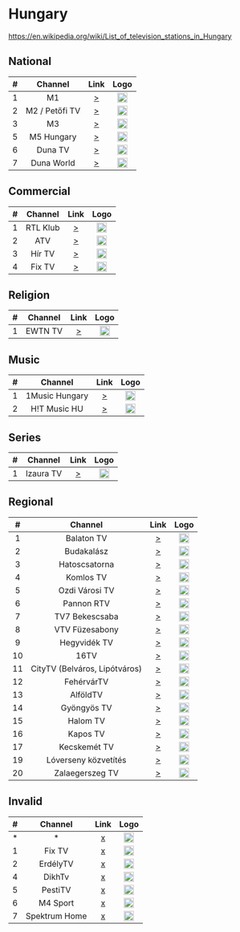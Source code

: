 <h1>Hungary</h1>

https://en.wikipedia.org/wiki/List_of_television_stations_in_Hungary

<h2>National</h2>

| #   | Channel        | Link  | Logo |
|:---:|:--------------:|:-----:|:-----:
| 1   | M1             | [>](https://redirect.onlinestream.live/mkredir.m3u8?video=mtv1live&ext=.m3u8) | <img height="20" src="https://i.imgur.com/neddXUd.png" /> |
| 2   | M2 / Petőfi TV | [>](https://redirect.onlinestream.live/mkredir.m3u8?video=mtv2live&ext=.m3u8) | <img height="20" src="https://i.imgur.com/CzaDhmA.png" /> |
| 3   | M3             | [>](https://onlinestream.live/play.m3u8?id=5931&ch=1&ext=.m3u8) | <img height="20" src="https://onlinestream.live/logos/5931.png" /> |
| 5   | M5 Hungary     | [>](https://redirect.onlinestream.live/mkredir.m3u8?video=mtv5live&ext=.m3u8) | <img height="20" src="https://i.imgur.com/qLQz2V6.png" /> |
| 6   | Duna TV        | [>](https://redirect.onlinestream.live/mkredir.m3u8?video=dunalive&ext=.m3u8) | <img height="20" src="https://i.imgur.com/b4RXacY.png" /> |
| 7   | Duna World     | [>](https://redirect.onlinestream.live/mkredir.m3u8?video=dunaworldlive&ext=.m3u8) | <img height="20" src="https://i.imgur.com/DciAdFF.png" /> |

<h2>Commercial</h2>

| #   | Channel        | Link  | Logo |
|:---:|:--------------:|:-----:|:-----:
| 1   | RTL Klub       | [>](https://stream.y5.hu:443/stream/stream_rtlklub/hls1/stream.m3u8) | <img height="20" src="https://onlinestream.live/logos/6141.png" /> |
| 2   | ATV            | [>](http://streamservers.atv.hu:80/atvlive/atvstream_2_aac/playlist.m3u8) | <img height="20" src="https://onlinestream.live/logos/4739.png" /> |
| 3   | Hír TV         | [>](https://onlinestream.live/play.m3u?id=4740&ext=.m3u) | <img height="20" src="https://onlinestream.live/logos/4740.png" /> |
| 4   | Fix TV         | [>](https://onlinestream.live/play.m3u8?id=1833&ch=4&ext=.m3u8) | <img height="20" src="https://onlinestream.live/logos/1833.png" /> |

<h2>Religion</h2>

| #   | Channel        | Link  | Logo |
|:---:|:--------------:|:-----:|:-----:
| 1   | EWTN TV        | [>](https://stream.y5.hu/stream/stream_bonum/stream.m3u8) | <img height="20" src="https://katolikus.tv/wp-content/themes/bonum/img/ewtn-badge.jpg" /> |

<h2>Music</h2>

| #   | Channel        | Link  | Logo |
|:---:|:--------------:|:-----:|:-----:
| 1   | 1Music Hungary | [>](http://1music.hu/1music.m3u8) | <img height="20" src="https://i.imgur.com/rw2C3DY.jpg" /> |
| 2   | H!T Music HU   | [>](http://hitmusic.hu/hitmusic.m3u8) | <img height="20" src="https://i.imgur.com/rw2C3DY.jpg" /> |

<h2>Series</h2>

| #   | Channel        | Link  | Logo |
|:---:|:--------------:|:-----:|:-----:
| 1   | Izaura TV      | [>](https://onlinestream.live/play.m3u8?id=6163&ch=1&ext=.m3u8) | <img height="20" src="https://onlinestream.live/logos/6141.png" /> |

<h2>Regional</h2>

| #   | Channel        | Link  | Logo |
|:---:|:--------------:|:-----:|:-----:
| 1   | Balaton TV     | [>](https://stream.iptvservice.eu/hls/balatontv.m3u8) | <img height="20" src="https://i.imgur.com/ip8L5Vt.jpg" /> |
| 2   | Budakalász     | [>](https://stream.streaming4u.hu/TVBudakalasz/tracks-v1a1/mono.m3u8) | <img height="20" src="https://i.imgur.com/MGkvVQg.png" /> |
| 3   | Hatoscsatorna  | [>](rtmp://lpmedia.hu:1935/Hatoscsatorna/livestream) | <img height="20" src="https://i.imgur.com/vraAfd7.png" /> |
| 4   | Komlos TV      | [>](https://stream.streaming4u.hu/KomlosTV/tracks-v1a1/mono.m3u8) | <img height="20" src="https://i.imgur.com/MDYb5yz.png" /> |
| 5   | Ozdi Városi TV | [>](https://stream.unrealhosting.hu:443/hls/ozdtv/live.m3u8) | <img height="20" src="https://i.imgur.com/5cOpdRp.jpg" /> |
| 6   | Pannon RTV     | [>](https://stream.unrealhosting.hu:443/hls/pannonrtv/live.m3u8) | <img height="20" src="https://i.imgur.com/iD5tCjX.png" /> |
| 7   | TV7 Bekescsaba | [>](https://stream.y5.hu/stream/stream_bekescsaba/stream.m3u8) | <img height="20" src="https://i.imgur.com/G9Ib5K3.png" /> |
| 8   | VTV Füzesabony | [>](https://stream.unrealhosting.hu:443/hls/ftv/live.m3u8) | <img height="20" src="https://i.imgur.com/7ZPYJJ0.jpg" /> |
| 9   | Hegyvidék TV   | [>](https://tv.hegyvidek.hu/hvtv/hvstream.m3u8) | <img height="20" src="https://hegyvidektv.hu/wp-content/uploads/2020/08/hegyvidek.jpg" /> |
| 10  | 16TV           | [>](https://cloudfront44.lexanetwork.com:1344/freerelay/16tv.sdp/playlist.m3u8) | <img height="20" src="http://www.16tv.hu/images/xlogo-green.png.pagespeed.ic.79XBdS6JYn.png" /> |
| 11  | CityTV (Belváros, Lipótváros) | [>](https://citytv.hu/media/live/stream.m3u8) | <img height="20" src="https://www.citytv.hu/images/logo.png" /> |
| 12  | FehérvárTV     | [>](https://cloudfront44.lexanetwork.com:1344/freerelay/fehervartv.sdp/playlist.m3u8?key=EWSj2) | <img height="20" src="https://www.fehervartv.hu/css/img/icon-1-2.png" /> |
| 13  | AlföldTV       | [>](https://cloudfront41.lexanetwork.com:1344/relay01/livestream006.sdp/playlist.m3u8) | <img height="20" src="http://www.dealood.com/content/uploads/images/March2019/5c9721a07ea87-images-large.png" /> |
| 14  | Gyöngyös TV    | [>](https://cloudfront41.lexanetwork.com:1344/relay02/livestream005.sdp/playlist.m3u8?key=hkNHP) | <img height="20" src="https://gyongyostv.hu/wp-content/uploads/2018/11/gytv-logo-hd.jpg" /> |
| 15  | Halom TV       | [>](rtmp://212.92.13.108/live/livestream1) | <img height="20" src="https://www.halomtv.hu/sites/all/themes/gfx_zen/logo.png" /> |
| 16  | Kapos TV       | [>](https://cloudfront63.lexanetwork.com:1344/relay01/livestream004.sdp/playlist.m3u8) | <img height="20" src="http://kapos.hu/static/keptar/13/b/9490.jpg" /> |
| 17  | Kecskemét TV   | [>](https://eurobioinvest.hu:444/live/ktv.m3u8) | <img height="20" src="https://kecskemetitv.hu/templates/kecskemetitv/img/ktv_logo.png" /> |
| 19  | Lóverseny közvetítés | [>](https://cloudfront41.lexanetwork.com:1344/xrelay/loverseny2.sdp/playlist.m3u8) | <img height="20" src="https://kincsempark.hu/wp-content/uploads/2016/11/fejlec_logo_f-1.png" /> |
| 20  | Zalaegerszeg TV | [>](https://cloudfront44.lexanetwork.com:1344/freerelay/zegtv.sdp/playlist.m3u8) | <img height="20" src="https://zegtv.hu/wp-content/themes/assembly/images/zegtv-logo.png" /> |


<h2>Invalid</h2>

| #   | Channel        | Link  | Logo |
|:---:|:--------------:|:-----:|:-----:
| *   | *              | [x]() | <img height="20" src="" /> |
| 1   | Fix TV         | [x](http://fixhd.tv:8081/fix/hd.stream/playlist.m3u8) | <img height="20" src="https://onlinestream.live/logos/1833.png" /> |
| 2   | ErdélyTV       | [x](http://telekomtv-ro.akamaized.net/shls/LIVE$ErdelyTV/6.m3u8/Level(1677721)?start=LIVE&end=END) | <img height="20" src="https://i.imgur.com/xAmYapr.jpg" /> |
| 4   | DikhTv         | [x](https://onlinestream.live/play.xspf?id=6424&ch=1&ext=.xspf) | <img height="20" src="https://static.wikia.nocookie.net/logopedia/images/6/64/Dikh_TV_2019.jpg" /> |
| 5   | PestiTV        | [x](https://onlinestream.live/play.m3u?id=6658&ch=1&ext=.m3u8) | <img height="20" src="https://pestitv.pestisracok.hu/wp-content/uploads/2020/08/PestiTV_Logo_40white-2.png" /> |
| 6   | M4 Sport       | [x](https://onlinestream.live/play.m3u8?id=5903&ch=1&ext=.m3u8) | <img height="20" src="https://i.imgur.com/9aF9H55.png" /> |
| 7   | Spektrum Home  | [x](http://152.66.115.226:33390/bysid/207) | <img height="20" src="https://epgcdn.azureedge.net/wp-content/uploads/2020/08/logo_SPKH_LOGO_2020_WHITE_65_2.png" /> |

